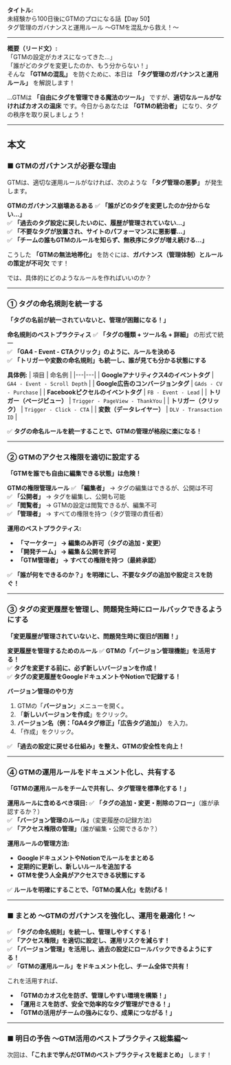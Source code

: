 **タイトル:**  
未経験から100日後にGTMのプロになる話【Day 50】  
タグ管理のガバナンスと運用ルール 〜GTMを混乱から救え！〜

---

**概要（リード文）:**  
「GTMの設定がカオスになってきた…」  
「誰がどのタグを変更したのか、もう分からない！」  
そんな **「GTMの混乱」** を防ぐために、本日は **「タグ管理のガバナンスと運用ルール」** を解説します！

…GTMは **「自由にタグを管理できる魔法のツール」** ですが、**適切なルールがなければカオスの温床** です。今日からあなたは **「GTMの統治者」** になり、タグの秩序を取り戻しましょう！

---

## **本文**

### ■ GTMのガバナンスが必要な理由

GTMは、適切な運用ルールがなければ、次のような **「タグ管理の悪夢」** が発生します。

 **GTMのガバナンス崩壊あるある**
✅ **「誰がどのタグを変更したのか分からない…」**  
✅ **「過去のタグ設定に戻したいのに、履歴が管理されていない…」**  
✅ **「不要なタグが放置され、サイトのパフォーマンスに悪影響…」**  
✅ **「チームの誰もGTMのルールを知らず、無秩序にタグが増え続ける…」**  

こうした **「GTMの無法地帯化」** を防ぐには、**ガバナンス（管理体制）とルールの策定が不可欠** です！

では、具体的にどのようなルールを作ればいいのか？

---

### **① タグの命名規則を統一する**

 **「タグの名前が統一されていないと、管理が困難になる！」**

 **命名規則のベストプラクティス**
✅ **「タグの種類 + ツール名 + 詳細」** の形式で統一  
✅ **「GA4 - Event - CTAクリック」のように、ルールを決める**  
✅ **「トリガーや変数の命名規則」も統一し、誰が見ても分かる状態にする**  

 **具体例:**
| 項目 | 命名例 |
|---|---|
| **Googleアナリティクス4のイベントタグ** | `GA4 - Event - Scroll Depth` |
| **Google広告のコンバージョンタグ** | `GAds - CV - Purchase` |
| **Facebookピクセルのイベントタグ** | `FB - Event - Lead` |
| **トリガー（ページビュー）** | `Trigger - PageView - ThankYou` |
| **トリガー（クリック）** | `Trigger - Click - CTA` |
| **変数（データレイヤー）** | `DLV - Transaction ID` |

✅ **タグの命名ルールを統一することで、GTMの管理が格段に楽になる！**

---

### **② GTMのアクセス権限を適切に設定する**

 **「GTMを誰でも自由に編集できる状態」は危険！**

 **GTMの権限管理ルール**
✅ **「編集者」** → タグの編集はできるが、公開は不可  
✅ **「公開者」** → タグを編集し、公開も可能  
✅ **「閲覧者」** → GTMの設定は閲覧できるが、編集不可  
✅ **「管理者」** → すべての権限を持つ（タグ管理の責任者）  

 **運用のベストプラクティス:**
- **「マーケター」 → 編集のみ許可（タグの追加・変更）**
- **「開発チーム」 → 編集＆公開を許可**
- **「GTM管理者」 → すべての権限を持つ（最終承認）**

✅ **「誰が何をできるのか？」を明確にし、不要なタグの追加や設定ミスを防ぐ！**

---

### **③ タグの変更履歴を管理し、問題発生時にロールバックできるようにする**

 **「変更履歴が管理されていないと、問題発生時に復旧が困難！」**

 **変更履歴を管理するためのルール**
✅ **GTMの「バージョン管理機能」を活用する！**  
✅ **タグを変更する前に、必ず新しいバージョンを作成！**  
✅ **タグの変更履歴をGoogleドキュメントやNotionで記録する！**  

 **バージョン管理のやり方**
1. GTMの「**バージョン**」メニューを開く。
2. 「**新しいバージョンを作成**」をクリック。
3. **バージョン名（例：「GA4タグ修正」「広告タグ追加」）** を入力。
4. 「作成」をクリック。

✅ **「過去の設定に戻せる仕組み」を整え、GTMの安全性を向上！**

---

### **④ GTMの運用ルールをドキュメント化し、共有する**

 **「GTMの運用ルールをチームで共有し、タグ管理を標準化する！」**

 **運用ルールに含めるべき項目:**
✅ **「タグの追加・変更・削除のフロー」**（誰が承認するか？）  
✅ **「バージョン管理のルール」**（変更履歴の記録方法）  
✅ **「アクセス権限の管理」**（誰が編集・公開できるか？）  

 **運用ルールの管理方法:**
- **GoogleドキュメントやNotionでルールをまとめる**
- **定期的に更新し、新しいルールを追加する**
- **GTMを使う人全員がアクセスできる状態にする**

✅ **ルールを明確にすることで、「GTMの属人化」を防げる！**

---

### **■ まとめ 〜GTMのガバナンスを強化し、運用を最適化！〜**

✅ **「タグの命名規則」を統一し、管理しやすくする！**  
✅ **「アクセス権限」を適切に設定し、運用リスクを減らす！**  
✅ **「バージョン管理」を活用し、過去の設定にロールバックできるようにする！**  
✅ **「GTMの運用ルール」をドキュメント化し、チーム全体で共有！**  

これを活用すれば、
- **「GTMのカオス化を防ぎ、管理しやすい環境を構築！」**
- **「運用ミスを防ぎ、安全で効率的なタグ管理ができる！」**
- **「GTMの活用がチームの強みになり、成果につながる！」**

---

### **■ 明日の予告 〜GTM活用のベストプラクティス総集編〜**

次回は、**「これまで学んだGTMのベストプラクティスを総まとめ」** します！

